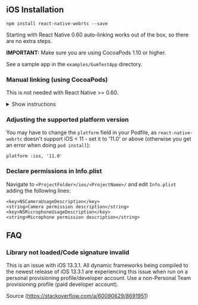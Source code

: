 ## iOS Installation

`npm install react-native-webrtc --save`  

Starting with React Native 0.60 auto-linking works out of the box, so there are no extra steps.

**IMPORTANT:** Make sure you are using CocoaPods 1.10 or higher.

See a sample app in the `examples/GumTestApp` directory.

### Manual linking (using CocoaPods)

This is not needed with React Native >= 0.60.

<details><summary>Show instructions</summary>

You can use the included podspec in your Podfile to take care of all dependencies.

Include in the Podfile in your react-native ios directory:

```
pod 'react-native-webrtc', :path => '../node_modules/react-native-webrtc'
```

</details>

### Adjusting the supported platform version

You may have to change the `platform` field in your Podfile, as `react-native-webrtc` doesn't support iOS < 11 - set it to '11.0' or above (otherwise you get an error when doing `pod install`):

```
platform :ios, '11.0'
```

### Declare permissions in Info.plist

Navigate to `<ProjectFolder>/ios/<ProjectName>/` and edit `Info.plist` adding the following lines:

```
<key>NSCameraUsageDescription</key>
<string>Camera permission description</string>
<key>NSMicrophoneUsageDescription</key>
<string>Microphone permission description</string>
```

## FAQ

### Library not loaded/Code signature invalid

This is an issue with iOS 13.3.1. All dynamic frameworks being compiled to the newest release of iOS 13.3.1 are experiencing this issue when run on a personal provisioning profile/developer account. Use a non-Personal Team provisioning profile (paid developer account).

Source (https://stackoverflow.com/a/60090629/8691951)

